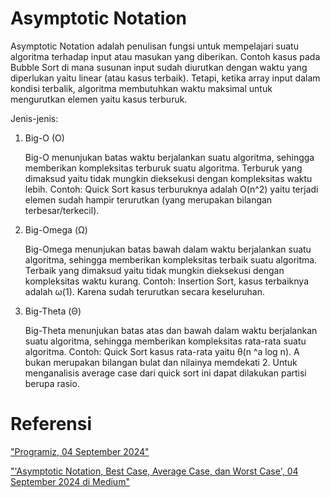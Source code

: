 # Asymptotic Notation

Asymptotic Notation adalah penulisan fungsi untuk mempelajari suatu algoritma terhadap input atau masukan yang diberikan. Contoh kasus pada Bubble Sort di mana susunan input sudah diurutkan dengan waktu yang diperlukan yaitu linear (atau kasus terbaik). Tetapi, ketika array input dalam kondisi terbalik, algoritma membutuhkan waktu maksimal untuk mengurutkan elemen yaitu kasus terburuk.

Jenis-jenis:

<ol>
  <li>Big-O (O)</li>
  <p>Big-O menunjukan batas waktu berjalankan suatu algoritma, sehingga memberikan kompleksitas terburuk suatu algoritma. Terburuk yang dimaksud yaitu tidak mungkin dieksekusi dengan kompleksitas waktu lebih.
  Contoh: Quick Sort kasus terburuknya adalah O(n^2) yaitu terjadi elemen sudah hampir terurutkan (yang merupakan bilangan terbesar/terkecil).</p>
  <li>Big-Omega (Ω)</li>
  <p>Big-Omega menunjukan batas bawah dalam waktu berjalankan suatu algoritma, sehingga memberikan kompleksitas terbaik suatu algoritma. Terbaik yang dimaksud yaitu tidak mungkin dieksekusi dengan kompleksitas waktu kurang.
  Contoh: Insertion Sort, kasus terbaiknya adalah &omega;(1). Karena sudah terurutkan secara keseluruhan.</p>
  <li>Big-Theta (Θ)</li>
  <p>Big-Theta menunjukan batas atas dan bawah dalam waktu berjalankan suatu algoritma, sehingga memberikan kompleksitas rata-rata suatu algoritma. 
  Contoh: Quick Sort kasus rata-rata yaitu &theta;(n ^a log n). A bukan merupakan bilangan bulat dan nilainya memdekati 2. Untuk menganalisis average case dari quick sort ini dapat dilakukan partisi berupa rasio.</p>
</ol>

# Referensi

["Programiz, 04 September 2024"](https://www.programiz.com/dsa/asymptotic-notations)

["'Asymptotic Notation, Best Case, Average Case, dan Worst Case', 04 September 2024 di Medium"](https://medium.com/@atb1161/asymptotic-notation-best-case-average-case-dan-worst-case-2457e579d9d)
